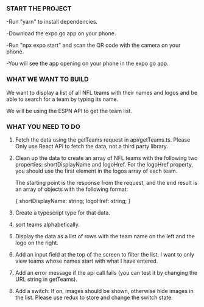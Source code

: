 ### START THE PROJECT

-Run "yarn" to install dependencies.

-Download the expo go app on your phone.

-Run "npx expo start" and scan the QR code with the camera on your phone. 

-You will see the app opening on your phone in the expo go app.

### WHAT WE WANT TO BUILD

We want to display a list of all NFL teams with their names and logos and be able to search for a team by typing its name.

We will be using the ESPN API to get the team list.

### WHAT YOU NEED TO DO

1. Fetch the data using the getTeams request in api/getTeams.ts. Please Only use React API to fetch the data, not a third party library.

2. Clean up the data to create an array of NFL teams with the following two properties: shortDisplayName and logoHref. For the logoHref property, you should use the first element in the logos array of each team.
    
    The starting point is the response from the request, and the end result is an array of objects with the following format:
    
    {
       shortDisplayName: string;
       logoHref: string;
    }
    
3. Create a typescript type for that data.

4. sort teams alphabetically.

5. Display the data as a list of rows with the team name on the left and the logo on the right.

6. Add an input field at the top of the screen to filter the list. I want to only view teams whose names start with what I have entered.

7. Add an error message if the api call fails (you can test it by changing the URL string in getTeams).

8. Add a switch: If on, images should be shown, otherwise hide images in the list. Please use redux to store and change the switch state.
